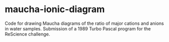 # maucha-ionic-diagram
Code for drawing Maucha diagrams of the ratio of major cations and anions in water samples.
Submission of a 1989 Turbo Pascal program for the ReScience challenge.
